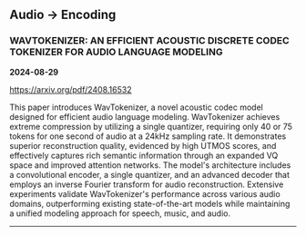 ## Audio -> Encoding



### WAVTOKENIZER: AN EFFICIENT ACOUSTIC DISCRETE CODEC TOKENIZER FOR AUDIO LANGUAGE MODELING

**2024-08-29**

https://arxiv.org/pdf/2408.16532

This paper introduces WavTokenizer, a novel acoustic codec model designed for efficient audio language modeling. WavTokenizer achieves extreme compression by utilizing a single quantizer, requiring only 40 or 75 tokens for one second of audio at a 24kHz sampling rate. It demonstrates superior reconstruction quality, evidenced by high UTMOS scores, and effectively captures rich semantic information through an expanded VQ space and improved attention networks. The model's architecture includes a convolutional encoder, a single quantizer, and an advanced decoder that employs an inverse Fourier transform for audio reconstruction. Extensive experiments validate WavTokenizer's performance across various audio domains, outperforming existing state-of-the-art models while maintaining a unified modeling approach for speech, music, and audio.

---
